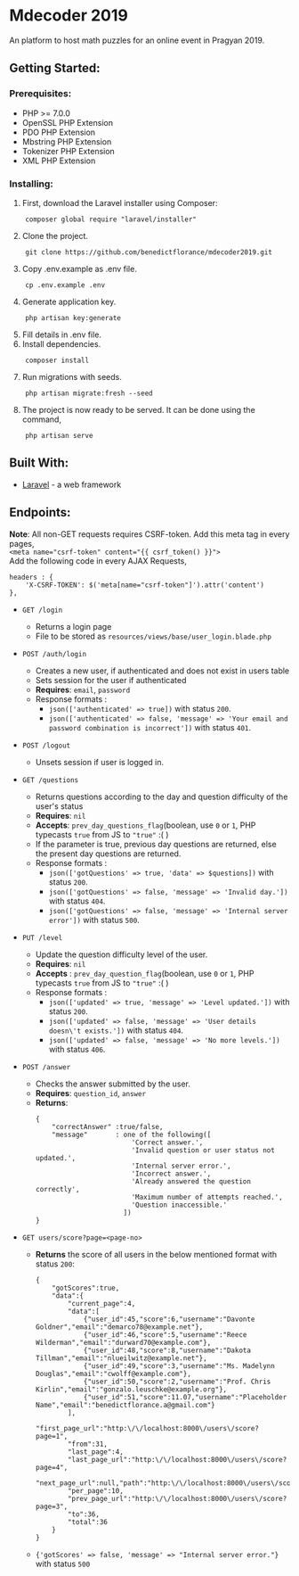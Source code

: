 # Mdecoder 2019
An platform to host math puzzles for an online event in Pragyan 2019.

## Getting Started:

### Prerequisites:
* PHP >= 7.0.0
* OpenSSL PHP Extension
* PDO PHP Extension
* Mbstring PHP Extension
* Tokenizer PHP Extension
* XML PHP Extension

### Installing:

1. First, download the Laravel installer using Composer:
```
    composer global require "laravel/installer"
```
2. Clone the project.
```
    git clone https://github.com/benedictflorance/mdecoder2019.git
```
3. Copy .env.example as .env file.
```
    cp .env.example .env
```
4. Generate application key.
```
    php artisan key:generate
```
5. Fill details in .env file.
6. Install dependencies.
```
    composer install
```
7. Run migrations with seeds.
```
    php artisan migrate:fresh --seed
```
8. The project is now ready to be served. It can be done using the command,
```
    php artisan serve
```

## Built With:

* [Laravel](https://laravel.com) - a web framework

## Endpoints:
**Note**: All non-GET requests requires CSRF-token. Add this meta tag in every pages,<br>
`<meta name="csrf-token" content="{{ csrf_token() }}">`<br>
Add the following code in every AJAX Requests,
```
headers : {
    'X-CSRF-TOKEN': $('meta[name="csrf-token"]').attr('content')
},
```

* `GET /login`
    * Returns a login page
    * File to be stored as `resources/views/base/user_login.blade.php`
* `POST /auth/login`
    * Creates a new user, if authenticated and does not exist in users table
    * Sets session for the user if authenticated
    * **Requires**: `email`, `password`
    * Response formats :
        * `json(['authenticated' => true])` with status `200`.
        * `json(['authenticated' => false, 'message' => 'Your email and password combination is incorrect'])` with status `401`.
* `POST /logout`
    * Unsets session if user is logged in.
* `GET /questions`
    * Returns questions according to the day and question difficulty of the user's status
    * **Requires**: `nil`
    * **Accepts**:  `prev_day_questions_flag`(boolean, use `0` or `1`, PHP typecasts `true` from JS to `"true"` :( )
    * If the parameter is true, previous day questions are returned, else the present day questions are returned.
    * Response formats :
        * `json(['gotQuestions' => true, 'data' => $questions])` with status `200`.
        * `json(['gotQuestions' => false, 'message' => 'Invalid day.'])` with status `404`.
        * `json(['gotQuestions' => false, 'message' => 'Internal server error'])` with status `500`.
* `PUT /level`
    * Update the question difficulty level of the user.
    * **Requires**: `nil`
    * **Accepts** : `prev_day_question_flag`(boolean, use `0` or `1`, PHP typecasts `true` from JS to `"true"` :( )
    * Response formats :
        * `json(['updated' => true, 'message' => 'Level updated.'])` with status `200`.
        * `json(['updated' => false, 'message' => 'User details doesn\'t exists.'])` with status `404`.
        * `json(['updated' => false, 'message' => 'No more levels.'])` with status `406`.
* `POST /answer`
    * Checks the answer submitted by the user.
    * **Requires**: `question_id`, `answer`
    * **Returns**:
        ```
        {
            "correctAnswer" :true/false,
            "message"       : one of the following([
                                'Correct answer.',
                                'Invalid question or user status not updated.',
                                'Internal server error.',
                                'Incorrect answer.',
                                'Already answered the question correctly',
                                'Maximum number of attempts reached.',
                                'Question inaccessible.'
                              ])
        }
        ```

* `GET users/score?page=<page-no>`
    * **Returns** the score of all users in the below mentioned format with status `200`:
        ```
        {
            "gotScores":true,
            "data":{
                "current_page":4,
                "data":[
                    {"user_id":45,"score":6,"username":"Davonte Goldner","email":"demarco78@example.net"},
                    {"user_id":46,"score":5,"username":"Reece Wilderman","email":"durward70@example.com"},
                    {"user_id":48,"score":8,"username":"Dakota Tillman","email":"nlueilwitz@example.net"},
                    {"user_id":49,"score":3,"username":"Ms. Madelynn Douglas","email":"cwolff@example.com"},
                    {"user_id":50,"score":2,"username":"Prof. Chris Kirlin","email":"gonzalo.leuschke@example.org"},
                    {"user_id":51,"score":11.07,"username":"Placeholder Name","email":"benedictflorance.a@gmail.com"}
                ],
                "first_page_url":"http:\/\/localhost:8000\/users\/score?page=1",
                "from":31,
                "last_page":4,
                "last_page_url":"http:\/\/localhost:8000\/users\/score?page=4",
                "next_page_url":null,"path":"http:\/\/localhost:8000\/users\/score",
                "per_page":10,
                "prev_page_url":"http:\/\/localhost:8000\/users\/score?page=3",
                "to":36,
                "total":36
            }
        }
        ```

    * `{'gotScores' => false, 'message' => "Internal server error."}` with status `500`